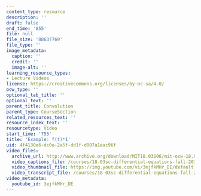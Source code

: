 ```yaml
---
content_type: resource
description: ''
draft: false
end_time: '855'
file: null
file_size: '88637769'
file_type: ''
image_metadata:
  caption: ''
  credit: ''
  image-alt: ''
learning_resource_types:
- Lecture Videos
license: https://creativecommons.org/licenses/by-nc-sa/4.0/
ocw_type: ''
optional_tab_title: ''
optional_text: ''
parent_title: Convolution
parent_type: CourseSection
related_resources_text: ''
resource_index_text: ''
resourcetype: Video
start_time: '755'
title: 'Example: f(t)*1'
uid: 4f4130e6-dc0e-2a5f-dd1f-d007a1eac96f
video_files:
  archive_url: http://www.archive.org/download/MIT18.03S06/mit-ocw-18.03-lec21-07apr2003-220k_512kb.mp4
  video_captions_file: /courses/18-03sc-differential-equations-fall-2011/bc7f0a2309a257e2a65f34e9738a4fdf_3ejfkMHr_DE.vtt
  video_thumbnail_file: https://img.youtube.com/vi/3ejfkMHr_DE/default.jpg
  video_transcript_file: /courses/18-03sc-differential-equations-fall-2011/147f96a8da9a0c27cb8226cf69fc58fc_3ejfkMHr_DE.pdf
video_metadata:
  youtube_id: 3ejfkMHr_DE
---
```

